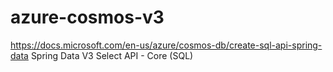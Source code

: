 # azure-cosmos-v3
https://docs.microsoft.com/en-us/azure/cosmos-db/create-sql-api-spring-data Spring Data V3 Select API - Core (SQL)
